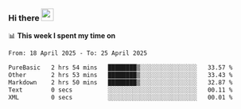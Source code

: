 ### Hi there <a href="https://www.gautamkrishnar.com/"><img src="https://media.giphy.com/media/hvRJCLFzcasrR4ia7z/giphy.gif" width="25px"></a>

📊 **This week I spent my time on**

<!--START_SECTION:waka-->

```txt
From: 18 April 2025 - To: 25 April 2025

PureBasic   2 hrs 54 mins   ████████▒░░░░░░░░░░░░░░░░   33.57 %
Other       2 hrs 53 mins   ████████▒░░░░░░░░░░░░░░░░   33.43 %
Markdown    2 hrs 50 mins   ████████▒░░░░░░░░░░░░░░░░   32.87 %
Text        0 secs          ░░░░░░░░░░░░░░░░░░░░░░░░░   00.11 %
XML         0 secs          ░░░░░░░░░░░░░░░░░░░░░░░░░   00.01 %
```

<!--END_SECTION:waka-->
